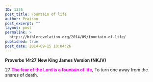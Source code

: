```yaml
---
ID: 1326
post_title: Fountain of life
author: Praison
post_excerpt: ""
layout: post
permalink: >
  https://biblerevelation.org/2014/09/fountain-of-life/
published: true
post_date: 2014-09-15 10:04:26
---
```

<strong>Proverbs 14:27</strong>
<strong> New King James Version (NKJV)</strong>

27 <span style="color: #ff00ff;"><strong>The fear of the Lord is a fountain of life</strong></span>,
To turn one away from the snares of death.